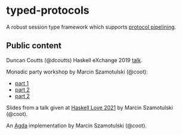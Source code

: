 typed-protocols
===============

A robust session type framework which supports [protocol pipelining][protocol-pipelining].


Public content
--------------

Duncan Coutts (@dcoutts) Haskell eXchange 2019 [talk][haskell-eXchange].

Monadic party workshop by Marcin Szamotulski (@coot):
* [part 1][monadic-party-part-1]
* [part 2][monadic-party-part-2]
* [part 2][monadic-party-part-3]

Slides from a talk given at [Haskell Love 2021][haskell-love] by Marcin Szamotulski (@coot).

An [Agda][typed-protocols-agda] implementation by Marcin Szamotulski (@coot).


[protocol-pipelining]: https://www.wikiwand.com/en/Protocol_pipelining
[haskell-eXchange]: https://skillsmatter.com/skillscasts/14633-45-minute-talk-by-duncan-coutts
[monadic-party-part-1]: https://www.youtube.com/watch?v=j8gza2L61nM
[monadic-party-part-2]: https://www.youtube.com/watch?v=oV6KSl1srL8
[monadic-party-part-3]: https://www.youtube.com/watch?v=nOIQCRPwmPA
[haskell-love]: https://coot.me/posts/typed-protocols-at-haskell-love.html
[typed-protocols-agda]: https://coot.me/agda/posts.agda.typed-protocols.html
